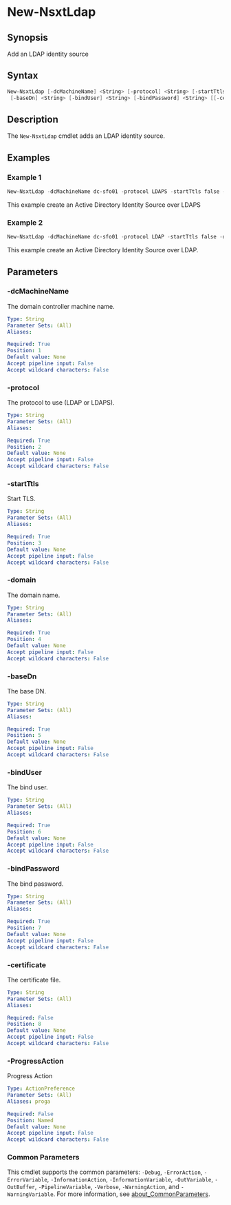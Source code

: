 # New-NsxtLdap

## Synopsis

Add an LDAP identity source

## Syntax

```powershell
New-NsxtLdap [-dcMachineName] <String> [-protocol] <String> [-startTtls] <String> [-domain] <String>
 [-baseDn] <String> [-bindUser] <String> [-bindPassword] <String> [[-certificate] <String>] [-ProgressAction <ActionPreference>] [<CommonParameters>]
```

## Description

The `New-NsxtLdap` cmdlet adds an LDAP identity source.

## Examples

### Example 1

```powershell
New-NsxtLdap -dcMachineName dc-sfo01 -protocol LDAPS -startTtls false -domain sfo.rainpole.io -baseDn "ou=Security Users,dc=sfo,dc=rainpole,dc=io" -bindUser svc-nsx-ad@sfo.rainpole.io -bindPassword VMw@re1! -certificate Root64.cer
```

This example create an Active Directory Identity Source over LDAPS

### Example 2

```powershell
New-NsxtLdap -dcMachineName dc-sfo01 -protocol LDAP -startTtls false -domain sfo.rainpole.io -baseDn "ou=Security Users,dc=sfo,dc=rainpole,dc=io" -bindUser svc-nsx-ad@sfo.rainpole.io -bindPassword VMw@re1!
```

This example create an Active Directory Identity Source over LDAP.

## Parameters

### -dcMachineName

The domain controller machine name.

```yaml
Type: String
Parameter Sets: (All)
Aliases:

Required: True
Position: 1
Default value: None
Accept pipeline input: False
Accept wildcard characters: False
```

### -protocol

The protocol to use (LDAP or LDAPS).

```yaml
Type: String
Parameter Sets: (All)
Aliases:

Required: True
Position: 2
Default value: None
Accept pipeline input: False
Accept wildcard characters: False
```

### -startTtls

Start TLS.

```yaml
Type: String
Parameter Sets: (All)
Aliases:

Required: True
Position: 3
Default value: None
Accept pipeline input: False
Accept wildcard characters: False
```

### -domain

The domain name.

```yaml
Type: String
Parameter Sets: (All)
Aliases:

Required: True
Position: 4
Default value: None
Accept pipeline input: False
Accept wildcard characters: False
```

### -baseDn

The base DN.

```yaml
Type: String
Parameter Sets: (All)
Aliases:

Required: True
Position: 5
Default value: None
Accept pipeline input: False
Accept wildcard characters: False
```

### -bindUser

The bind user.

```yaml
Type: String
Parameter Sets: (All)
Aliases:

Required: True
Position: 6
Default value: None
Accept pipeline input: False
Accept wildcard characters: False
```

### -bindPassword

The bind password.

```yaml
Type: String
Parameter Sets: (All)
Aliases:

Required: True
Position: 7
Default value: None
Accept pipeline input: False
Accept wildcard characters: False
```

### -certificate

The certificate file.

```yaml
Type: String
Parameter Sets: (All)
Aliases:

Required: False
Position: 8
Default value: None
Accept pipeline input: False
Accept wildcard characters: False
```

### -ProgressAction

Progress Action

```yaml
Type: ActionPreference
Parameter Sets: (All)
Aliases: proga

Required: False
Position: Named
Default value: None
Accept pipeline input: False
Accept wildcard characters: False
```

### Common Parameters

This cmdlet supports the common parameters: `-Debug`, `-ErrorAction`, `-ErrorVariable`, `-InformationAction`, `-InformationVariable`, `-OutVariable`, `-OutBuffer`, `-PipelineVariable`, `-Verbose`, `-WarningAction`, and `-WarningVariable`. For more information, see [about_CommonParameters](http://go.microsoft.com/fwlink/?LinkID=113216).
